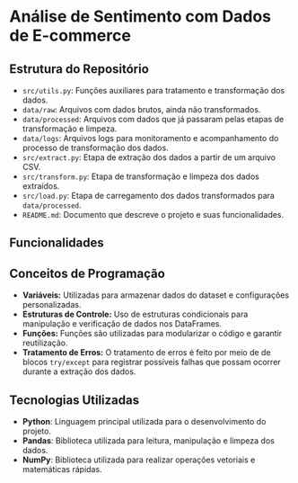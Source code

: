 # Análise de Sentimento com Dados de E-commerce

## Estrutura do Repositório
- `src/utils.py`: Funções auxiliares para tratamento e transformação dos dados.
- `data/raw`: Arquivos com dados brutos, ainda não transformados.
- `data/processed`: Arquivos com dados que já passaram pelas etapas de transformação e limpeza.
- `data/logs`: Arquivos logs para monitoramento e acompanhamento do processo de transformação dos dados.
- `src/extract.py`: Etapa de extração dos dados a partir de um arquivo CSV.
- `src/transform.py`: Etapa de transformação e limpeza dos dados extraídos.
- `src/load.py`: Etapa de carregamento dos dados transformados para `data/processed`.
- `README.md`: Documento que descreve o projeto e suas funcionalidades.

## Funcionalidades

## Conceitos de Programação
- **Variáveis:** Utilizadas para armazenar dados do dataset e configurações personalizadas.
- **Estruturas de Controle:** Uso de estruturas condicionais para manipulação e verificação de dados nos DataFrames.
- **Funções:** Funções são utilizadas para modularizar o código e garantir reutilização.
- **Tratamento de Erros:** O tratamento de erros é feito por meio de de blocos `try/except` para registrar possíveis falhas que possam ocorrer durante a extração dos dados.

## Tecnologias Utilizadas
- **Python**: Linguagem principal utilizada para o desenvolvimento do projeto.
- **Pandas**: Biblioteca utilizada para leitura, manipulação e limpeza dos dados.
- **NumPy**: Biblioteca utilizada para realizar operações vetoriais e matemáticas rápidas.